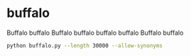 # buffalo

Buffalo buffalo Buffalo buffalo buffalo buffalo Buffalo buffalo

```sh
python buffalo.py --length 30000 --allow-synonyms
```
